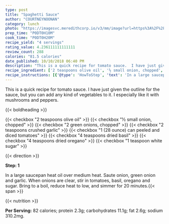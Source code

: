 ```yaml
---
type: post
title: "Spaghetti Sauce"
author: "COURTNEYNOONAN"
category: lunch
photo: "https://imagesvc.meredithcorp.io/v3/mm/image?url=https%3A%2F%2Fimages.media-allrecipes.com%2Fuserphotos%2F1044864.jpg"
prep_time: "P0DT0H10M"
cook_time: "P0DT0H20M"
recipe_yield: "4 servings"
rating_value: 4.236111111111111
review_count: 288
calories: "81.5 calories"
date_published: 10/10/2018 06:40 PM
description: "This is a quick recipe for tomato sauce.  I have just given the outline for the sauce, but you can add any kind of vegetables to it.  I especially like it with mushrooms and peppers."
recipe_ingredient: ['2 teaspoons olive oil', '½ small onion, chopped', '2 green onions, chopped', '2 teaspoons crushed garlic', '1 (28 ounce) can peeled and diced tomatoes', '4 teaspoons dried basil', '4 teaspoons dried oregano', '1 teaspoon white sugar']
recipe_instructions: [{'@type': 'HowToStep', 'text': 'In a large saucepan heat oil over medium heat.  Saute onion, green onion and garlic.  When onions are clear, stir in tomatoes, basil, oregano and sugar.  Bring to a boil, reduce heat to low, and simmer for 20 minutes.\n'}]
---
```


This is a quick recipe for tomato sauce.  I have just given the outline for the sauce, but you can add any kind of vegetables to it.  I especially like it with mushrooms and peppers. 

{{< boldheading >}}

{{< checkbox "2 teaspoons olive oil" >}}
{{< checkbox "½ small onion, chopped" >}}
{{< checkbox "2  green onions, chopped" >}}
{{< checkbox "2 teaspoons crushed garlic" >}}
{{< checkbox "1 (28 ounce) can peeled and diced tomatoes" >}}
{{< checkbox "4 teaspoons dried basil" >}}
{{< checkbox "4 teaspoons dried oregano" >}}
{{< checkbox "1 teaspoon white sugar" >}}


{{< direction >}}

**Step: 1**

In a large saucepan heat oil over medium heat.  Saute onion, green onion and garlic.  When onions are clear, stir in tomatoes, basil, oregano and sugar.  Bring to a boil, reduce heat to low, and simmer for 20 minutes.{{< span >}}

{{< nutrition >}}

**Per Serving:** 82 calories; protein 2.3g; carbohydrates 11.1g; fat 2.6g; sodium 310.2mg.